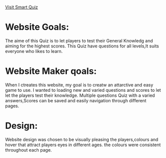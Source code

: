 [Visit Smart Quiz]()<br>
# Website Goals:
The aime of this Quiz is to let players to test their General Knowledg and aiming for the highest scores.
This Quiz have questions for all levels,It suits everyone who likes to learn.
# Website Maker qoals:
When I ctreates this website, my goal is to creatw an attarctive and easy game to use.
I wanted to loading new and varied questions and scores to let let the players test their knowledge.
Multiple questions Quiz with a varied answers,Scores can be saved and easily navigation through different pages.
# Design:
Website design was chosen to be visually pleasing the players,colours and hover that attract players eyes in different ages. the colours were consistent throughout each page.


